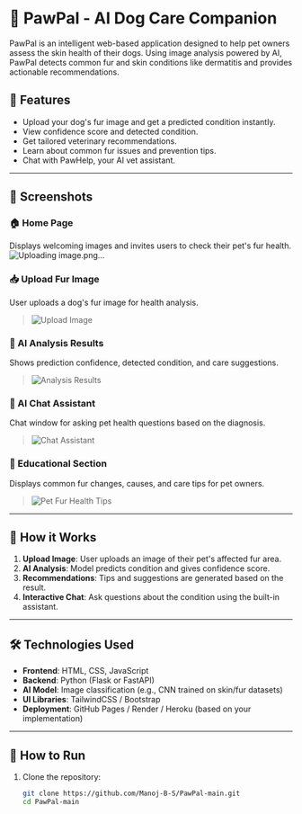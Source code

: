 # 🐾 PawPal - AI Dog Care Companion

PawPal is an intelligent web-based application designed to help pet owners assess the skin health of their dogs. Using image analysis powered by AI, PawPal detects common fur and skin conditions like dermatitis and provides actionable recommendations.

## 🌟 Features

- Upload your dog's fur image and get a predicted condition instantly.
- View confidence score and detected condition.
- Get tailored veterinary recommendations.
- Learn about common fur issues and prevention tips.
- Chat with PawHelp, your AI vet assistant.

---

## 📸 Screenshots

### 🏠 Home Page
Displays welcoming images and invites users to check their pet's fur health.
![Uploading image.png…]()


### 📥 Upload Fur Image
User uploads a dog's fur image for health analysis.
> ![Upload Image](2.jpg)

### 🧠 AI Analysis Results
Shows prediction confidence, detected condition, and care suggestions.
> ![Analysis Results](3.jpg)

### 🤖 AI Chat Assistant
Chat window for asking pet health questions based on the diagnosis.
> ![Chat Assistant](4.jpg)

### 📘 Educational Section
Displays common fur changes, causes, and care tips for pet owners.
> ![Pet Fur Health Tips](5.jpg)

---

## 🚀 How it Works

1. **Upload Image**: User uploads an image of their pet's affected fur area.
2. **AI Analysis**: Model predicts condition and gives confidence score.
3. **Recommendations**: Tips and suggestions are generated based on the result.
4. **Interactive Chat**: Ask questions about the condition using the built-in assistant.

---

## 🛠️ Technologies Used

- **Frontend**: HTML, CSS, JavaScript
- **Backend**: Python (Flask or FastAPI)
- **AI Model**: Image classification (e.g., CNN trained on skin/fur datasets)
- **UI Libraries**: TailwindCSS / Bootstrap
- **Deployment**: GitHub Pages / Render / Heroku (based on your implementation)

---

## 📂 How to Run

1. Clone the repository:
   ```bash
   git clone https://github.com/Manoj-B-S/PawPal-main.git
   cd PawPal-main
